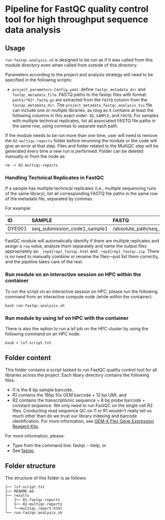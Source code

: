 # Pipeline for FastQC quality control tool for high throughput sequence data analysis

## Usage

`run-fastqc-analysis.sh` is designed to be run as if it was called from this module directory even when called from outside of this directory.

Parameters according to the project and analysis strategy will need to be specified in the following scripts:
- `project_parameters.Config.yaml`: define `fastqc_metadata_dir` and `fastqc_metadata_file`. FASTQ paths to the fastqc files with format: `path1/*R2*.fastq.gz` are extracted from the `FASTQ` column from the `fastqc_metadata_dir`. The `project_metadata_fastqc_analysis.tsv` file can include one or multiple libraries, as long as it contains at least the following columns in this exact order: `ID`, `SAMPLE`, and `FASTQ`. For samples with multiple technical replicates, list all associated FASTQ file paths in the same row, using commas to separate each path.

If the module needs to be run more than one time, user will need to remove the `02-multiqc-reports` folder before rerunning the module or the code will give an error at that step. Files and folder related to the MultiQC step will be generated every time a new run is performed. Folder can be deleted manually or from the node as:

```
rm -r 02-multiqc-reports
```

### Handling Technical Replicates in FastQC 

If a sample has multiple technical replicates (i.e., multiple sequencing runs of the same library), list all corresponding FASTQ file paths in the same row of the metadata file, separated by commas.

For example:


| ID | SAMPLE | FASTQ | 
:----------|:----------|:----------|
| DYE001 | seq_submission_code1_sample1 | /absolute_path/seq_submission_code1/replicate1,/absolute_path/seq_submission_code1/replicate2 | 


FastQC module will automatically identify if there are multiple replicates and assign a `rep` value, analyze them separately and name the output files appropriately as: `_rep${rep}_fastqc.html` and `_rep${rep}_fastqc.zip`. There is no need to manually combine or rename the files—just list them correctly, and the pipeline takes care of the rest.


### Run module on an interactive session on HPC within the container

To run the script on an interactive session on HPC, please run the following command from an interactive compute node (while within the container):

```
bash run-fastqc-analysis.sh
```

### Run module by using lsf on HPC with the container

There is also the option to run a lsf job on the HPC cluster by using the following command on an HPC node:

```
bsub < lsf-script.txt
```


## Folder content
This folder contains a script tasked to run FastQC quality control tool for all libraries across the project.
Each libary directory contains the following files:
- I1 is the 8 bp sample barcode, 
- R1 contains the 16bp 10x GEM barcode + 12 bp UMI, and 
- R2 contains the transcriptomic sequence + 8 bp probe barcode + constant sequence.
We only need to run FastQC on the single cell R2 files. Conducting read sequence QC on I1 or R1 wouldn't really tell us much other than do we trust our library indexing and barcode identification. For more information, see [GEM-X Flex Gene Expression Reagent Kits](chrome-extension://efaidnbmnnnibpcajpcglclefindmkaj/https://cdn.10xgenomics.com/image/upload/v1744998428/support-documents/CG000787_GEM-X_Flex_MultiplexedSamples_UserGuide_Rev_B.pdf).

For more information, please:
- Type from the command line: fastqc --help, or
- See [fastqc](https://www.bioinformatics.babraham.ac.uk/projects/fastqc/)

## Folder structure 

The structure of this folder is as follows:

```
├── lsf-script.txt
├── README.md
├── results
|   ├── 01-fastqc-reports
|   ├── 02-multiqc-reports
|   └──multiqc_report.html
└── run-fastqc-analysis.sh
```

